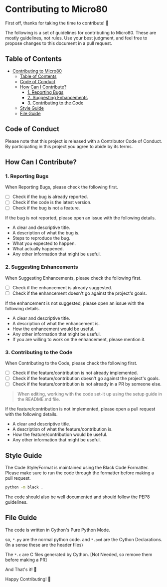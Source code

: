 # Contributing to Micro80

First off, thanks for taking the time to contribute! 🎉

The following is a set of guidelines for contributing to Micro80. These are mostly guidelines, not rules. Use your best judgment, and feel free to propose changes to this document in a pull request.

## Table of Contents
- [Contributing to Micro80](#contributing-to-micro80)
  - [Table of Contents](#table-of-contents)
  - [Code of Conduct ](#code-of-conduct-)
  - [How Can I Contribute? ](#how-can-i-contribute-)
    - [1. Reporting Bugs](#1-reporting-bugs)
    - [2. Suggesting Enhancements](#2-suggesting-enhancements)
    - [3. Contributing to the Code](#3-contributing-to-the-code)
  - [Style Guide ](#style-guide-)
  - [File Guide ](#file-guide-)

## Code of Conduct <a name = "code-of-conduct"></a>

Please note that this project is released with a Contributor Code of Conduct. By participating in this project you agree to abide by its terms.

## How Can I Contribute? <a name = "how-can-i-contribute"></a>

### 1. Reporting Bugs

When Reporting Bugs, please check the following first.

- [ ] Check if the bug is already reported.
- [ ] Check if the code is the latest version.
- [ ] Check if the bug is not a feature.
  
If the bug is not reported, please open an issue with the following details.

- A clear and descriptive title.
- A description of what the bug is.
- Steps to reproduce the bug.
- What you expected to happen.
- What actually happened.
- Any other information that might be useful.

### 2. Suggesting Enhancements

When Suggesting Enhancements, please check the following first.

- [ ] Check if the enhancement is already suggested.
- [ ] Check if the enhancement doesn't go against the project's goals.

If the enhancement is not suggested, please open an issue with the following details.

- A clear and descriptive title.
- A description of what the enhancement is.
- How the enhancement would be useful.
- Any other information that might be useful.
- If you are willing to work on the enhancement, please mention it.

### 3. Contributing to the Code

When Contributing to the Code, please check the following first.

- [ ] Check if the feature/contribution is not already implemented.
- [ ] Check if the feature/contribution doesn't go against the project's goals.
- [ ] Check if the feature/contribution is not already in a PR by someone else.
  
> When editing, working with the code set-it up using the setup guide in the README.md file.

If the feature/contribution is not implemented, please open a pull request with the following details.

- A clear and descriptive title.
- A description of what the feature/contribution is.
- How the feature/contribution would be useful.
- Any other information that might be useful.

## Style Guide <a name = "style-guide"></a>

The Code Style/Format is maintained using the Black Code Formatter. Please make sure to run the code through the formatter before making a pull request.

```bash
python -m black .
```

The code should also be well documented and should follow the PEP8 guidelines.

## File Guide <a name = "file-guide"></a>

The code is written in Cython's Pure Python Mode.

so, `*.py` are the normal python code. and `*.pxd` are the Cython Declarations. (In a sense these are the header files)

The `*.c` are C files generated by Cython. [Not Needed, so remove them before making a PR]

And That's it! 🎉

Happy Contributing! 🚀
